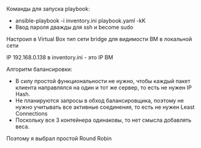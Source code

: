Команды для запуска playbook:
- ansible-playbook -i inventory.ini playbook.yaml -kK
- Ввод пароля дважды для ssh и become sudo

Настроил в Virtual Box тип сети bridge для видимости ВМ в локальной сети

IP 192.168.0.138 в inventory.ini - это IP ВМ

Алгоритм балансировки:
- В силу простой функциональности не нужно, чтобы каждый пакет клиента направлялся на один и тот же сервер, то есть не нужен IP Hash.
- Не планируются запросы в обход балансировщика, поэтому не нужно учитывать все активные соединения, то есть не нужен Least Connections
- Поскольку все 3 контейнера одинаковы, то нет смысла добавлять веса.

Поэтому я выбрал простой Round Robin
